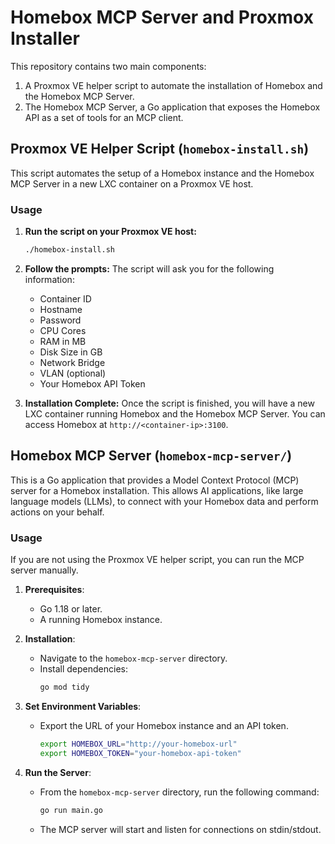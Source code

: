 # Homebox MCP Server and Proxmox Installer

This repository contains two main components:

1.  A Proxmox VE helper script to automate the installation of Homebox and the Homebox MCP Server.
2.  The Homebox MCP Server, a Go application that exposes the Homebox API as a set of tools for an MCP client.

## Proxmox VE Helper Script (`homebox-install.sh`)

This script automates the setup of a Homebox instance and the Homebox MCP Server in a new LXC container on a Proxmox VE host.

### Usage

1.  **Run the script on your Proxmox VE host:**
    ```bash
    ./homebox-install.sh
    ```

2.  **Follow the prompts:**
    The script will ask you for the following information:
    *   Container ID
    *   Hostname
    *   Password
    *   CPU Cores
    *   RAM in MB
    *   Disk Size in GB
    *   Network Bridge
    *   VLAN (optional)
    *   Your Homebox API Token

3.  **Installation Complete:**
    Once the script is finished, you will have a new LXC container running Homebox and the Homebox MCP Server. You can access Homebox at `http://<container-ip>:3100`.

## Homebox MCP Server (`homebox-mcp-server/`)

This is a Go application that provides a Model Context Protocol (MCP) server for a Homebox installation. This allows AI applications, like large language models (LLMs), to connect with your Homebox data and perform actions on your behalf.

### Usage

If you are not using the Proxmox VE helper script, you can run the MCP server manually.

1.  **Prerequisites**:
    *   Go 1.18 or later.
    *   A running Homebox instance.

2.  **Installation**:
    *   Navigate to the `homebox-mcp-server` directory.
    *   Install dependencies:
        ```bash
        go mod tidy
        ```

3.  **Set Environment Variables**:
    *   Export the URL of your Homebox instance and an API token.
        ```bash
        export HOMEBOX_URL="http://your-homebox-url"
        export HOMEBOX_TOKEN="your-homebox-api-token"
        ```

4.  **Run the Server**:
    *   From the `homebox-mcp-server` directory, run the following command:
        ```bash
        go run main.go
        ```
    *   The MCP server will start and listen for connections on stdin/stdout.

